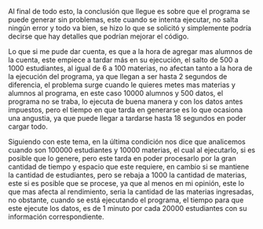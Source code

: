 Al final de todo esto, la conclusión que llegue es sobre que el programa se puede generar sin problemas, este cuando se intenta ejecutar, no salta ningún error y todo va bien, se hizo lo que se solicitó y simplemente podría decirse que hay detalles que podrían mejorar el código.

Lo que si me pude dar cuenta, es que a la hora de agregar mas alumnos de la cuenta, este empiece a tardar más en su ejecución, el salto de 500 a 1000 estudiantes, al igual de 6 a 100 materias, no afectan tanto a la hora de la ejecución del programa, ya que llegan a ser hasta 2 segundos de diferencia, el problema surge cuando le quieres metes mas materias y alumnos al programa, en este caso 10000 alumnos y 500 datos, el programa no se traba, lo ejecuta de buena manera y con los datos antes impuestos, pero el tiempo en que tarda en generarse es lo que ocasiona una angustia, ya que puede llegar a tardarse hasta 18 segundos en poder cargar todo.

Siguiendo con este tema, en la última condición nos dice que analicemos cuando son 100000 estudiantes y 10000 materias, el cual al ejecutarlo, si es posible que lo genere, pero este tarda en poder procesarlo por la gran cantidad de tiempo y espacio que este requiere, en cambio si se mantiene la cantidad de estudiantes, pero se rebaja a 1000 la cantidad de materias, este si es posible que se procese, ya que al menos en mi opinión, este lo que mas afecta al rendimiento, seria la cantidad de las materias ingresadas, no obstante, cuando se está ejecutando el programa, el tiempo para que este ejecute los datos, es de 1 minuto por cada 20000 estudiantes con su información correspondiente.
